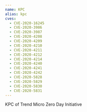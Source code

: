 ```yaml
---
name: KPC
alias: kpc
cves:
  - CVE-2020-16245
  - CVE-2020-3986
  - CVE-2020-3987
  - CVE-2020-4208
  - CVE-2020-4209
  - CVE-2020-4210
  - CVE-2020-4211
  - CVE-2020-4212
  - CVE-2020-4214
  - CVE-2020-4240
  - CVE-2020-4241
  - CVE-2020-4242
  - CVE-2020-5828
  - CVE-2020-5829
  - CVE-2020-5830
  - CVE-2020-5831
---
```

KPC of Trend Micro Zero Day Initiative
